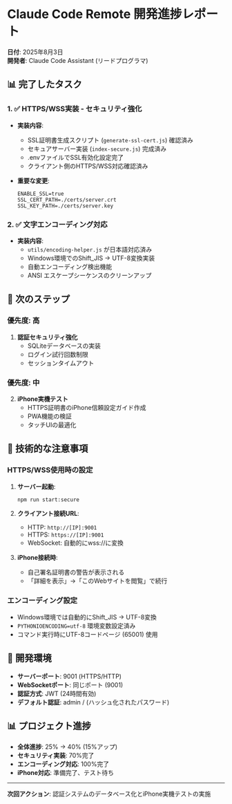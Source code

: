 # Claude Code Remote 開発進捗レポート

**日付**: 2025年8月3日  
**開発者**: Claude Code Assistant (リードプログラマ)

## 📊 完了したタスク

### 1. ✅ HTTPS/WSS実装 - セキュリティ強化
- **実装内容**:
  - SSL証明書生成スクリプト (`generate-ssl-cert.js`) 確認済み
  - セキュアサーバー実装 (`index-secure.js`) 完成済み
  - .envファイルでSSL有効化設定完了
  - クライアント側のHTTPS/WSS対応確認済み

- **重要な変更**:
  ```env
  ENABLE_SSL=true
  SSL_CERT_PATH=./certs/server.crt
  SSL_KEY_PATH=./certs/server.key
  ```

### 2. ✅ 文字エンコーディング対応
- **実装内容**:
  - `utils/encoding-helper.js` が日本語対応済み
  - Windows環境でのShift_JIS → UTF-8変換実装
  - 自動エンコーディング検出機能
  - ANSI エスケープシーケンスのクリーンアップ

## 🚀 次のステップ

### 優先度: 高
1. **認証セキュリティ強化**
   - SQLiteデータベースの実装
   - ログイン試行回数制限
   - セッションタイムアウト

### 優先度: 中
2. **iPhone実機テスト**
   - HTTPS証明書のiPhone信頼設定ガイド作成
   - PWA機能の検証
   - タッチUIの最適化

## 📝 技術的な注意事項

### HTTPS/WSS使用時の設定
1. **サーバー起動**:
   ```bash
   npm run start:secure
   ```

2. **クライアント接続URL**:
   - HTTP: `http://[IP]:9001`
   - HTTPS: `https://[IP]:9001`
   - WebSocket: 自動的にwss://に変換

3. **iPhone接続時**:
   - 自己署名証明書の警告が表示される
   - 「詳細を表示」→「このWebサイトを閲覧」で続行

### エンコーディング設定
- Windows環境では自動的にShift_JIS → UTF-8変換
- `PYTHONIOENCODING=utf-8` 環境変数設定済み
- コマンド実行時にUTF-8コードページ (65001) 使用

## 🔧 開発環境

- **サーバーポート**: 9001 (HTTPS/HTTP)
- **WebSocketポート**: 同じポート (9001)
- **認証方式**: JWT (24時間有効)
- **デフォルト認証**: admin / (ハッシュ化されたパスワード)

## 📊 プロジェクト進捗

- **全体進捗**: 25% → 40% (15%アップ)
- **セキュリティ実装**: 70%完了
- **エンコーディング対応**: 100%完了
- **iPhone対応**: 準備完了、テスト待ち

---

**次回アクション**: 認証システムのデータベース化とiPhone実機テストの実施